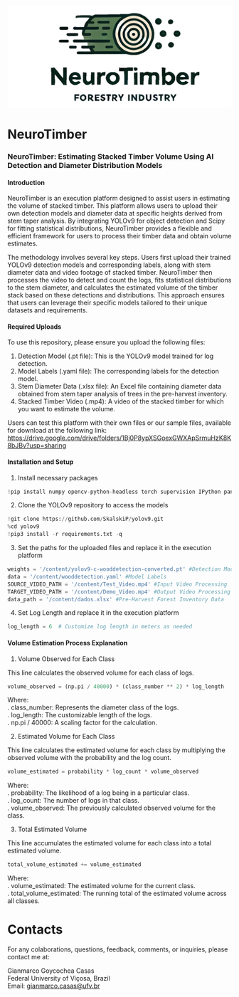 ![](https://github.com/Casas846/NeuroTimber/blob/main/Logo.png)

# NeuroTimber

### NeuroTimber: Estimating Stacked Timber Volume Using AI Detection and Diameter Distribution Models

#### Introduction
NeuroTimber is an execution platform designed to assist users in estimating the volume of stacked timber. This platform allows users to upload their own detection models and diameter data at specific heights derived from stem taper analysis. By integrating YOLOv9 for object detection and Scipy for fitting statistical distributions, NeuroTimber provides a flexible and efficient framework for users to process their timber data and obtain volume estimates.

The methodology involves several key steps. Users first upload their trained YOLOv9 detection models and corresponding labels, along with stem diameter data and video footage of stacked timber. NeuroTimber then processes the video to detect and count the logs, fits statistical distributions to the stem diameter, and calculates the estimated volume of the timber stack based on these detections and distributions. This approach ensures that users can leverage their specific models tailored to their unique datasets and requirements.

#### Required Uploads
To use this repository, please ensure you upload the following files:

1. Detection Model (.pt file): This is the YOLOv9 model trained for log detection.
2. Model Labels (.yaml file): The corresponding labels for the detection model.
3. Stem Diameter Data (.xlsx file): An Excel file containing diameter data obtained from stem taper analysis of trees in the pre-harvest inventory.
4. Stacked Timber Video (.mp4): A video of the stacked timber for which you want to estimate the volume.

Users can test this platform with their own files or our sample files, available for download at the following link: https://drive.google.com/drive/folders/1Bj0P8ypXSGoexGWXApSrmuHzK8K8bJBv?usp=sharing

####  Installation and Setup

1. Install necessary packages
```python
!pip install numpy opencv-python-headless torch supervision IPython pandas scipy matplotlib
```

2. Clone the YOLOv9 repository to access the models
```python
!git clone https://github.com/SkalskiP/yolov9.git
%cd yolov9
!pip3 install -r requirements.txt -q
```

3. Set the paths for the uploaded files and replace it in the execution platform
```python
weights = '/content/yolov9-c-wooddetection-converted.pt' #Detection Model
data = '/content/wooddetection.yaml' #Model Labels 
SOURCE_VIDEO_PATH = '/content/Test_Video.mp4' #Input Video Processing 
TARGET_VIDEO_PATH = '/content/Demo_Video.mp4' #Output Video Processing 
data_path = '/content/dados.xlsx' #Pre-Harvest Forest Inventory Data 
```

4. Set Log Length and replace it in the execution platform
```python
log_length = 6  # Customize log length in meters as needed
```
####  Volume Estimation Process Explanation

1. Volume Observed for Each Class

This line calculates the observed volume for each class of logs.
```python
volume_observed = (np.pi / 40000) * (class_number ** 2) * log_length
```
Where:\
.  class_number: Represents the diameter class of the logs.\
.  log_length: The customizable length of the logs.\
.  np.pi / 40000: A scaling factor for the calculation.

2. Estimated Volume for Each Class

This line calculates the estimated volume for each class by multiplying the observed volume with the probability and the log count. 
```python
volume_estimated = probability * log_count * volume_observed
```
Where:\
.  probability: The likelihood of a log being in a particular class.\
.  log_count: The number of logs in that class.\
.  volume_observed: The previously calculated observed volume for the class.

3. Total Estimated Volume

This line accumulates the estimated volume for each class into a total estimated volume.
```python
total_volume_estimated += volume_estimated
```
Where:\
.  volume_estimated: The estimated volume for the current class.\
.  total_volume_estimated: The running total of the estimated volume across all classes.

# Contacts
For any colaborations, questions, feedback, comments, or inquiries, please contact me at:

Gianmarco Goycochea Casas\
Federal University of Viçosa, Brazil\
Email: gianmarco.casas@ufv.br

